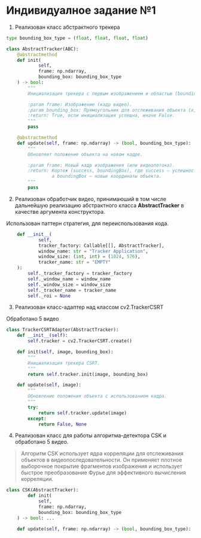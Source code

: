 # Индивидуалное задание №1

1. Реализован класс абстрактного трекера

```python
type bounding_box_type = (float, float, float, float)

class AbstractTracker(ABC):
    @abstractmethod
    def init(
            self,
            frame: np.ndarray,
            bounding_box: bounding_box_type
    ) -> bool:
        """
        Инициализация трекера с первым изображением и областью (bounding box).

        :param frame: Изображение (кадр видео).
        :param bounding_box: Прямоугольник для отслеживания объекта (x, y, w, h).
        :return: True, если инициализация успешна, иначе False.
        """
        pass

    @abstractmethod
    def update(self, frame: np.ndarray) -> (bool, bounding_box_type):
        """
        Обновляет положение объекта на новом кадре.

        :param frame: Новый кадр изображения (или видеопотока).
        :return: Кортеж (success, boundingBox), где success — успешность обновления,
                 а boundingBox — новые координаты объекта.
        """
        pass
```

2. Реализован обработчик видео, 
принимаюший в том числе дальнейшую реализацию абстрактного класса **AbstractTracker** в качестве аргумента конструктора.

Использован паттерн стратегия, для переиспользования кода.

```python
    def __init__(
            self,
            tracker_factory: Callable[[], AbstractTracker],
            window_name: str = "Tracker Application",
            window_size: (int, int) = (1024, 576),
            tracker_name: str = "EMPTY"
    ):
        self._tracker_factory = tracker_factory
        self._window_name = window_name
        self._window_size = window_size
        self._tracker_name = tracker_name
        self._roi = None
```

3. Реализован класс-адаптер над классом cv2.TrackerCSRT

Обработано 5 видео

```python
class TrackerCSRTAdapter(AbstractTracker):
    def __init__(self):
        self.tracker = cv2.TrackerCSRT.create()

    def init(self, image, bounding_box):
        """
        Инициализация трекера CSRT.
        """
        return self.tracker.init(image, bounding_box)

    def update(self, image):
        """
        Обновление положения объекта с использованием кадра.
        """
        try:
            return self.tracker.update(image)
        except:
            return False, None

```

4. Реализован класс для работы алгоритма-детектора CSK и обработано 5 видео.
> Алгоритм CSK использует ядра корреляции для отслеживания объектов в видеопоследовательности. 
> Он применяет плотное выборочное покрытие фрагментов изображения и использует быстрое преобразование Фурье 
> для эффективного вычисления корреляции.

```python
class CSK(AbstractTracker):
        def init(
            self,
            frame: np.ndarray,
            bounding_box: bounding_box_type
    ) -> bool: ...

    def update(self, frame: np.ndarray) -> (bool, bounding_box_type): ...
```